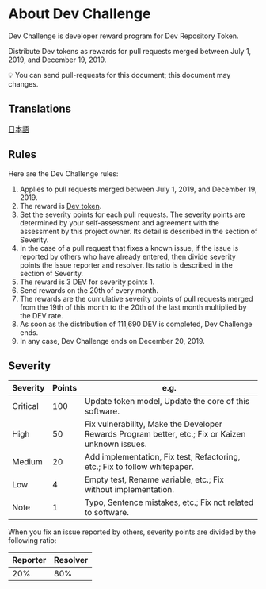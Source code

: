 # About Dev Challenge

Dev Challenge is developer reward program for Dev Repository Token.

Distribute Dev tokens as rewards for pull requests merged between July 1, 2019, and December 19, 2019.

💡 You can send pull-requests for this document; this document may changes.

## Translations

[日本語](https://github.com/dev-protocol/repository-token/blob/master/docs/DEV_CHALLENGE.JA.md)

## Rules

Here are the Dev Challenge rules:

1. Applies to pull requests merged between July 1, 2019, and December 19, 2019.
1. The reward is [Dev token](https://etherscan.io/token/0x98626e2c9231f03504273d55f397409defd4a093).
1. Set the severity points for each pull requests. The severity points are determined by your self-assessment and agreement with the assessment by this project owner. Its detail is described in the section of Severity.
1. In the case of a pull request that fixes a known issue, if the issue is reported by others who have already entered, then divide severity points the issue reporter and resolver. Its ratio is described in the section of Severity.
1. The reward is 3 DEV for severity points 1.
1. Send rewards on the 20th of every month.
1. The rewards are the cumulative severity points of pull requests merged from the 19th of this month to the 20th of the last month multiplied by the DEV rate.
1. As soon as the distribution of 111,690 DEV is completed, Dev Challenge ends.
1. In any case, Dev Challenge ends on December 20, 2019.

## Severity

| Severity | Points | e.g.                                                                                              |
| -------- | ------ | ------------------------------------------------------------------------------------------------- |
| Critical | 100    | Update token model, Update the core of this software.                                             |
| High     | 50     | Fix vulnerability, Make the Developer Rewards Program better, etc.; Fix or Kaizen unknown issues. |
| Medium   | 20     | Add implementation, Fix test, Refactoring, etc.; Fix to follow whitepaper.                        |
| Low      | 4      | Empty test, Rename variable, etc.; Fix without implementation.                                    |
| Note     | 1      | Typo, Sentence mistakes, etc.; Fix not related to software.                                       |

When you fix an issue reported by others, severity points are divided by the following ratio:

| Reporter | Resolver |
| -------- | -------- |
| 20%      | 80%      |
